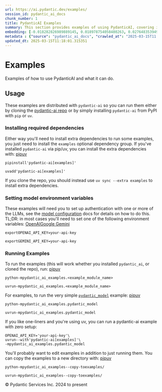 ```yaml
---
url: https://ai.pydantic.dev/examples/
session_id: pydantic_ai_docs
chunk_number: 1
title: PydanticAI Examples
summary: This section provides examples of using PydanticAI, covering installation methods and the need for additional dependencies to run certain examples. Users can install the library via pip or uv and must set up authentication with LLMs to use the examples.
embedding: [-0.018282826989889145, 0.018978754058480263, 0.027648353949189186, -0.011866144835948944, 0.018872596323490143, -0.037933919578790665, -0.006369501352310181, 0.027671944350004196, 0.004488139413297176, 0.0470399484038353, 0.0015031727962195873, -0.054683346301317215, 0.012774388305842876, -0.051003191620111465, 0.005614597350358963, -0.006180775351822376, -0.02028804086148739, 0.04968211054801941, -0.013411338441073895, 0.05567415803670883, 0.01670224778354168, 0.022305049002170563, 0.021113717928528786, 0.06553509086370468, -0.02967715822160244, -0.02340202033519745, 0.006322319619357586, 0.02014649659395218, -0.0027217823080718517, -0.03283831849694252, 0.013010296039283276, -0.012821570038795471, -0.04689840227365494, -0.01664327085018158, -0.0057885791175067425, 0.02011111006140709, 0.013989311642944813, 0.012644639238715172, 0.003736184211447835, 0.022021960467100143, 0.02602059207856655, -0.07822690904140472, 0.021042944863438606, 0.006859009154140949, -0.05968458577990532, 0.020842423662543297, 0.008014955557882786, 0.014461127109825611, 0.027176538482308388, 0.015758618712425232, -0.02252916246652603, 0.021137308329343796, -0.030974648892879486, 0.006304626818746328, -0.021007558330893517, 0.019037730991840363, -0.034961484372615814, 0.034466080367565155, -0.02628009021282196, -0.0698757916688919, -0.0003109186654910445, -0.01685558818280697, 0.027955032885074615, 0.04000990465283394, -0.02026445046067238, 0.004190306179225445, -0.05189964175224304, 0.028379667550325394, -0.077000193297863, -0.011488692834973335, 0.04906874895095825, -0.011524079367518425, -0.047842033207416534, -0.030951058492064476, 0.018966959789395332, -0.041024304926395416, -0.02649240754544735, 0.09261726588010788, -0.01983981765806675, -0.024959009140729904, 0.0201936773955822, -0.008876018226146698, 0.010633528232574463, 0.0005208394140936434, -0.02021726965904236, -0.012762593105435371, -0.07124405354261398, 0.011901531368494034, -0.0026687029749155045, 0.013977516442537308, 0.0100968386977911, -0.015157054178416729, -0.05043701454997063, 0.004871489014476538, 0.05241863802075386, 0.054211534559726715, 0.03663642704486847, -0.010256076231598854, 0.02922893315553665, 0.06765826046466827, 0.006168980151414871, -0.00648155715316534, -0.02258813939988613, 0.007307233288884163, 0.03005461022257805, -0.003417709143832326, 0.013776995241641998, -0.007307233288884163, 0.020677288994193077, -0.005381638649851084, -0.08973919600248337, -0.02336663380265236, 0.021679894998669624, 0.00400158017873764, -0.047370217740535736, 0.011311762034893036, -0.01624222844839096, 0.02689344994723797, 0.0021113718394190073, -0.041165851056575775, -0.029063798487186432, -0.009400912560522556, 0.04017503932118416, -0.03630615770816803, 0.007961876690387726, -0.024959009140729904, -0.030432062223553658, -0.02351997420191765, -0.014071879908442497, -0.010362234897911549, 0.012037177570164204, 0.02590263821184635, 0.024274876341223717, -0.015192439779639244, 0.0031169273424893618, -0.02922893315553665, 0.008817041292786598, 0.013576474040746689, 0.013953926041722298, 0.008781654760241508, 0.04064685478806496, -0.014732420444488525, -0.015216031111776829, 0.034961484372615814, -0.020677288994193077, -0.018070511519908905, -0.009908112697303295, -0.03555125370621681, -0.017221244052052498, 0.04036376625299454, 0.010786868631839752, 0.06454428285360336, 0.005325610749423504, -0.00583870941773057, -0.0596374049782753, 0.03647129237651825, 0.01696174591779709, 0.044020332396030426, 0.013529292307794094, -0.041165851056575775, -0.0117894746363163, 0.06171339005231857, -0.05855223163962364, 0.006086412351578474, -0.04317106306552887, -0.026964223012328148, -0.01699713245034218, -0.0004345857596490532, -0.047653306275606155, -0.050956010818481445, -0.022364025935530663, -0.02267070673406124, 0.0032643694430589676, 0.0012532583205029368, 0.034749168902635574, -0.024204105138778687, -0.02256454899907112, 0.011093548499047756, -0.02270609326660633, -0.057702962309122086, -0.034654803574085236, 0.002344330307096243, -0.05548543483018875, 0.003562202677130699, -0.02328406646847725, -0.04333619773387909, 0.004859693348407745, -0.002667228691279888, -0.05010674521327019, 0.027223721146583557, 0.03727337718009949, 0.008103420957922935, -0.01666686125099659, 0.047629714012145996, 0.009914010763168335, -0.0046385303139686584, 0.06591254472732544, 0.0006398989935405552, 0.0472758524119854, -0.01480319257825613, 0.031257737427949905, 0.04078839719295502, 0.0054435646161437035, 0.014449331909418106, 0.027837079018354416, -0.04954056441783905, -0.017740240320563316, -0.004662121180444956, -0.014331378042697906, -0.018695665523409843, -0.01164793036878109, -0.04326542839407921, 0.0318475067615509, -0.002303046640008688, -0.004806614480912685, -0.01007324829697609, -0.00820957962423563, -0.0015820544213056564, 0.03392349183559418, 0.03644770011305809, -0.017610492184758186, 0.01956852339208126, -0.007236461155116558, -0.020075723528862, -0.016926359385252, -0.0026259447913616896, -0.011777679435908794, -0.0534566305577755, 0.021467577666044235, 0.037509284913539886, 0.006269240751862526, 0.008899608626961708, -0.017964351922273636, 0.003255522809922695, 0.013576474040746689, -0.025454415008425713, 0.0029282013420015574, -0.011170217767357826, -0.01647813618183136, -0.00989631749689579, 0.03701388090848923, 0.01932082138955593, 0.020571129396557808, 0.013788790442049503, 0.02628009021282196, 0.018495144322514534, -0.0009207762777805328, -0.06176057085394859, 0.03703746944665909, 0.0326731838285923, 0.04649735987186432, 0.020948581397533417, -0.01660788431763649, -0.01657249964773655, -0.0025846611242741346, -0.00417556194588542, -0.037485696375370026, -0.009336037561297417, -0.04654454067349434, 0.0021423345897346735, -0.02011111006140709, 0.04366647079586983, -0.017987944185733795, 0.011317660100758076, -0.0011743768118321896, -0.01658429391682148, -0.024982599541544914, 0.04229820519685745, -0.015758618712425232, -0.04281720146536827, 0.04916311427950859, 0.0536925382912159, 0.04380801320075989, -0.019061323255300522, -0.018046921119093895, 0.006611306220293045, -0.007130302954465151, 0.021833235397934914, 0.015605278313159943, 0.007242358755320311, -0.011730498634278774, -0.03585793450474739, 0.02592622861266136, 0.037532877177000046, 0.007165689021348953, 0.03892473131418228, -0.030597196891903877, -0.028851481154561043, -0.020795242860913277, -0.019084913656115532, 0.0020464970730245113, -0.0032791136763989925, -0.002799926558509469, -0.038382142782211304, 0.030738741159439087, 0.01677302084863186, 0.057561419904232025, 0.025407232344150543, -0.012526686303317547, 0.02295379526913166, 0.0005975093226879835, -0.011069957166910172, 0.0025551726575940847, -0.025690322741866112, 0.000147534316056408, 0.010320951230823994, -0.014225219376385212, -0.01953313685953617, 0.030337698757648468, -0.0002526789903640747, 0.017174063250422478, 0.013423134572803974, -0.019132094457745552, -0.02649240754544735, 0.006328217685222626, -0.012526686303317547, 0.00577973248437047, -0.018931573256850243, 0.0069120884872972965, -0.004334799479693174, -0.05567415803670883, -0.005564467050135136, 0.028875073418021202, 0.009400912560522556, -0.05609879270195961, 0.03720260411500931, 0.021797848865389824, -0.04494037106633186, -0.020500358194112778, -0.009601433761417866, 0.01291593350470066, -0.024982599541544914, -0.061147212982177734, 0.03380553796887398, 0.004311208613216877, -0.0034413000103086233, 0.02670472301542759, 0.00657002255320549, 0.0077318670228123665, 0.009017562493681908, -0.06548790633678436, 0.025430824607610703, -0.03946731612086296, -0.010220690630376339, -0.05171091482043266, 0.009465786628425121, 0.007749559823423624, 0.02658677101135254, 0.011105343699455261, 0.038334961980581284, -0.0021880415733903646, -0.03342808783054352, 0.003833496244624257, 0.03293268010020256, 0.04869129881262779, -0.0014788449043408036, -0.03366399556398392, -0.02993665635585785, -0.007525447756052017, 0.0005964035517536104, -0.05557979643344879, -0.017362788319587708, -0.012278983369469643, 0.00961322896182537, -0.006493352819234133, 0.022080937400460243, 0.021113717928528786, -0.05888250097632408, 0.013187226839363575, 0.013187226839363575, 0.020547538995742798, -0.02639804407954216, -0.057938870042562485, -0.004166715312749147, -0.057561419904232025, -0.014567285776138306, 0.008333430625498295, -0.012514890171587467, -0.014402150176465511, 0.007454675622284412, 0.005154578015208244, 0.024074355140328407, -0.00671746488660574, -0.008191886357963085, 0.012927728705108166, 0.011494590900838375, 0.005529080983251333, -0.03175314515829086, 0.03607024997472763, 0.02962997555732727, 0.05175809562206268, -0.030148973688483238, -0.013659041374921799, 0.01462626177817583, -0.002693768357858062, 0.004325952846556902, 0.020913196727633476, 0.012927728705108166, 0.05185245722532272, -0.017940761521458626, 0.0023708699736744165, -0.02694063074886799, -0.057797327637672424, -0.028450438752770424, -0.011830759234726429, 0.038217008113861084, 0.07124405354261398, 0.034867122769355774, 0.0015791055047884583, 0.024557966738939285, 0.023732289671897888, -0.030738741159439087, 0.02315431647002697, -0.0036388724111020565, 0.02247018553316593, -0.027837079018354416, 0.01952134259045124, 0.005505490116775036, 0.028497621417045593, 0.04373724386096001, -0.018447963520884514, -0.06775262206792831, -0.007171586621552706, -0.030290517956018448, -0.044350601732730865, 0.0518052764236927, -0.013010296039283276, -0.027648353949189186, -0.010633528232574463, -0.0406232625246048, 0.021526554599404335, 0.04024581238627434, 0.005010084714740515, -0.03505584970116615, 0.002283879090100527, -0.04630863294005394, 0.015852980315685272, 0.024274876341223717, 0.012538481503725052, 0.010338644497096539, 0.038122646510601044, -0.021361419931054115, -0.03364040330052376, 0.03986835852265358, -0.07586783915758133, -0.03689592704176903, -0.034890711307525635, -0.018601302057504654, -0.0003603117656894028, -0.02679908648133278, 0.002282404573634267, -0.01658429391682148, -0.03689592704176903, -0.005243043415248394, 0.02984229288995266, -0.03734415024518967, 0.010668914765119553, 0.003818752011284232, 0.01989879459142685, -0.02009931579232216, 0.028969435021281242, 0.015239621512591839, -0.023803062736988068, 0.01501550991088152, -0.020523948594927788, 0.027294492349028587, 0.011016878299415112, 0.007802639156579971, 0.002239646390080452, -0.028639165684580803, 0.02663395181298256, -0.033852718770504, 0.03203623369336128, -0.044846005737781525, -0.05388126149773598, -0.05718396604061127, 0.025147734209895134, -0.04225102439522743, -0.03927859291434288, -0.0044851903803646564, 0.01587657257914543, 0.017740240320563316, -0.021007558330893517, 0.060958486050367355, 0.009241675026714802, 0.012267187237739563, -0.011854349635541439, -0.004346594680100679, 0.044657282531261444, 0.008569338358938694, -0.07756637036800385, 0.03241368383169174, 0.017752036452293396, -0.011081752367317677, 0.023897424340248108, 0.017893580719828606, -0.014543694444000721, -0.0019801482558250427, -0.011889736168086529, 0.04267565906047821, 0.00011141098366351798, -0.00832753349095583, 0.015994524583220482, 0.06784698367118835, -0.008575236424803734, 0.0024726050905883312, 0.028804300352931023, -0.020736265927553177, -0.009571945294737816, 0.05260736122727394, -0.07563193142414093, -0.037509284913539886, 0.03673079237341881, 0.028615573421120644, 0.025383641943335533, 0.05015392601490021, -0.023979993537068367, 0.01328158937394619, 0.027577580884099007, -0.01004375983029604, 0.011730498634278774, -0.007083121221512556, -0.00797956995666027, 0.03175314515829086, 0.03505584970116615, -0.002770438091829419, -0.01659609004855156, -0.03321576863527298, -0.023921016603708267, -0.02694063074886799, -0.015640664845705032, 0.010226587764918804, -0.012231801636517048, -0.02270609326660633, -0.09044691920280457, 0.002272083656862378, 0.0022425951901823282, 0.0064284782856702805, -0.034678395837545395, -0.009159106761217117, -0.003921961411833763, 0.04578963667154312, 0.009212186560034752, -0.021031148731708527, 0.008710882626473904, -0.0020243809558451176, -0.010326849296689034, 0.012090257368981838, 0.002571391174569726, 0.010940208099782467, 0.0651104599237442, -0.01942697912454605, -0.007124405354261398, -0.01636018231511116, 0.02679908648133278, 0.027129357680678368, -0.008014955557882786, -0.02934688702225685, 0.031611599028110504, 0.010244281031191349, 0.023732289671897888, -0.01617145538330078, 0.027152948081493378, 0.020842423662543297, 0.02594982087612152, 0.035032257437705994, 0.022069143131375313, -0.02663395181298256, -0.03682515397667885, -0.008286249823868275, -0.024581557139754295, -0.000938469369430095, -0.047983575612306595, -0.019132094457745552, 0.020571129396557808, -0.015593483112752438, -0.008398305624723434, 0.015864776447415352, -0.03916063904762268, 0.02656317874789238, -0.021526554599404335, -0.004547116346657276, 0.0004342171596363187, 0.01645454578101635, -0.006711567286401987, -0.01343492977321148, -0.018849005922675133, -0.012078462168574333, 0.013387748040258884, 0.025454415008425713, 0.03559843450784683, -0.0038217008113861084, -0.027318082749843597, 0.000544430164154619, -0.028568392619490623, 0.018447963520884514, 0.0470399484038353, 0.0026731262914836407, -0.013069272972643375, 0.014449331909418106, 0.01623043231666088, -0.014001107774674892, -0.006982860621064901, 0.004614939447492361, -0.009312447160482407, -0.01965109072625637, -0.00806803535670042, 0.028804300352931023, -0.006711567286401987, -0.01630120538175106, -0.0012480978621169925, -0.0022042603231966496, -0.021915802732110023, 0.005417024716734886, 0.015263211913406849, 0.006528738886117935, -0.0028043498750776052, 0.007283642888069153, 0.04159048572182655, -0.04824307560920715, 0.021408600732684135, -0.006876702420413494, 0.020464971661567688, -0.016926359385252, 0.005714857950806618, 0.017280220985412598, -0.023979993537068367, -0.0342065803706646, -0.02934688702225685, 0.007454675622284412, -0.01973365806043148, 0.010981491766870022, 0.05907122790813446, -0.0009333088528364897, 0.007112609688192606, 0.018058715388178825, -0.004830205347388983, -0.027742717415094376, 0.015723232179880142, -0.015298598445951939, 0.0037214402109384537, 0.02649240754544735, 0.011140729300677776, 0.001605645171366632, 0.013977516442537308, -0.018306419253349304, -0.00665848795324564, 0.01610068418085575, 0.003980938345193863, -0.02344920113682747, -0.03222495689988136, 0.002406256040558219, 0.025430824607610703, 0.00998478289693594, 0.022316845133900642, -0.024699511006474495, -0.005708960350602865, -0.03007820062339306, -0.02948843128979206, 0.007024144288152456, -0.06657308340072632, 0.03264959156513214, 0.028214531019330025, -0.024959009140729904, -0.0060923099517822266, -0.004842000547796488, 0.022434799000620842, 0.028780709952116013, 0.002891340758651495, 0.0004390090180095285, -0.025053372606635094, -0.0016439800383523107, 0.01653711311519146, 0.02944125048816204, -0.005449462216347456, -0.007690582890063524, 0.01914389058947563, -0.01480319257825613, -0.01647813618183136, 0.01319902203977108, 8.588505443185568e-05, 0.010297360830008984, -0.05020110681653023, 0.010963799431920052, 0.058033235371112823, -0.00983734056353569, 0.031186966225504875, 0.020889604464173317, 0.005564467050135136, 0.015794003382325172, 0.030455652624368668, -0.03640051931142807, -0.01170690730214119, -0.01604170724749565, -0.0027512707747519016, 0.02679908648133278, -0.022399412468075752, -0.00989631749689579, -0.004797767847776413, -0.05836350470781326, -0.02613854594528675, 0.01696174591779709, 0.015192439779639244, -0.010698403231799603, 0.003405913943424821, 0.00332924397662282, 0.0021275903563946486, 0.024935418739914894, 0.028403257951140404, -0.019073117524385452, -0.044539328664541245, -0.0046355812810361385, -0.010350439697504044, 0.009878624230623245, -0.04925747588276863, -0.04394955933094025, -0.00648155715316534, 0.01634838618338108, -0.029087388888001442, -0.015204235911369324, -0.02359074540436268, 0.021160898730158806, -0.013045682571828365, -0.0001455069868825376, -0.005384587682783604, -0.02932329662144184, -0.01980443112552166, 0.007602117955684662, -0.008952687494456768, -0.02297738566994667, -0.002335483906790614, -0.028993025422096252, 0.006640794686973095, -0.007961876690387726, 0.018931573256850243, -0.02684626914560795, -0.04529423266649246, 0.03371117636561394, -0.028733527287840843, -0.007519550155848265, -0.01922645792365074, -0.01614786498248577, -0.014425740577280521, 0.022021960467100143, 0.00964271742850542, -0.028827890753746033, 0.017303811386227608, 0.03205982223153114, 0.0030373085755854845, 0.022198891267180443, -0.018341803923249245, 0.00730133568868041, 0.000363813538569957, -0.020476767793297768, 0.017292017117142677, -0.0005635976558551192, -0.014496512711048126, 0.011294069699943066, -0.040953535586595535, 0.010509677231311798, -0.013859562575817108, 0.005458308849483728, -0.02267070673406124, 0.01181896310299635, -0.011211501434445381, -0.004830205347388983, 0.07407493889331818, -0.025430824607610703, -0.018365396186709404, -0.018058715388178825, -0.02661036141216755, 0.00015131251711864024, -0.017917171120643616, 0.008050342090427876, 0.017669469118118286, -0.02287122793495655, -0.0070772236213088036, -0.03708465024828911, 0.027624763548374176, -0.028049396350979805, -0.009860931895673275, 0.0023413815069943666, -0.013977516442537308, 0.003842342644929886, 0.04512909799814224, -0.04260488599538803, -0.03213059529662132, -0.044633690267801285, -0.0522770918905735, -0.018719255924224854, -0.03548048064112663, -0.00964271742850542, 0.01495653297752142, 0.005128038115799427, 0.00747826648876071, -0.006646692752838135, 0.01987520232796669, -0.07100814580917358, 0.0005245254724286497, -0.001044627744704485, 0.01941518299281597, 0.03654206544160843, -0.0032260343432426453, 0.020582925528287888, 0.021373216062784195, -0.015357575379312038, -0.004738790914416313, 0.00580922095105052, -0.0077849458903074265, 0.0008256760775111616, -0.022540956735610962, 0.013269794173538685, -0.06798852980136871, 0.015770412981510162, -0.05057855695486069, 0.03217777609825134, -0.025454415008425713, -0.022045550867915154, 0.0014722099294885993, 0.00843958929181099, -0.00972528476268053, -0.04373724386096001, -0.020948581397533417, 0.0014891658211126924, 0.04699276387691498, 0.024180514737963676, -0.021172694861888885, -0.024227695539593697, -0.0469219945371151, -0.00375092844478786, 0.004010426811873913, -0.019167480990290642, 0.05859941244125366, -0.026987813413143158, 0.03946731612086296, 0.012951319105923176, -0.0016734685050323606, 0.001347621320746839, -0.011105343699455261, 0.02946484088897705, -0.006505148019641638, 0.013918539509177208, -0.034961484372615814, -0.009619126096367836, 0.017752036452293396, -0.014237014576792717, 0.015664255246520042, 0.014461127109825611, 0.05053137615323067, 0.012526686303317547, 0.03354604169726372, 0.014850374311208725, 0.044987551867961884, -0.04902156814932823, 0.02642163448035717, -0.008516259491443634, 0.041118670254945755, 0.02282404713332653, -0.031257737427949905, 0.0017678315052762628, 0.009548353962600231, -0.0389719121158123, 0.013930335640907288, 0.01319902203977108, -0.008881915360689163, -0.03250804916024208, -0.041330985724925995, -0.0009399437694810331, 0.024888236075639725, 0.004464548546820879, -0.02981870248913765, 0.005826914217323065, -0.00041578689706511796, 0.0322013683617115, 0.02991306595504284, -0.0064402734860777855, -0.01948595605790615, 0.06378937512636185, -0.03342808783054352, -0.0010807510698214173, 0.054400257766246796, -0.012951319105923176, -0.015145258978009224, -0.0033705278765410185, -0.04673326760530472, 0.007407493889331818, 0.0320834144949913, 0.04170843958854675, 0.0023266372736543417, 0.005363945849239826, 0.005254838615655899, -0.07086659967899323, 0.012904137372970581, -0.017881784588098526, 0.012054870836436749, 0.02020547352731228, 0.018707461655139923, 0.03364040330052376, 0.010444802232086658, -0.025124143809080124, 0.012927728705108166, -0.0026849217247217894, 0.017869990319013596, -0.01628940925002098, -0.047724079340696335, -0.01489755604416132, 0.02282404713332653, 0.02665754221379757, 0.0034501466434448957, -0.017752036452293396, -0.01329338550567627, -0.029063798487186432, 0.017539719119668007, 0.03392349183559418, -0.006782339420169592, -0.037650831043720245, -0.02955920435488224, 0.015145258978009224, -0.005529080983251333, -0.040929943323135376, 0.04328901693224907, -0.004617888480424881, -0.02611495554447174, -0.04045812785625458, -0.022163504734635353, 0.0028662756085395813, -0.00974887516349554, 0.011258683167397976, 0.0036713096778839827, 0.01291593350470066, 0.01987520232796669, -0.005632290616631508, -0.011182012967765331, 0.02920534275472164, -0.008646008558571339, 0.011860247701406479, -0.027789898216724396, 0.0018341804388910532, 0.0046119908802211285, -0.0015850032214075327, -0.023850243538618088, -0.008657803758978844, 0.0236969031393528, 0.030526423826813698, -0.012149234302341938, 0.03335731476545334, -8.149634595611133e-06, 0.007938286289572716, -0.0030608992092311382, -0.00290608499199152, 0.057702962309122086, 0.012066666036844254, 0.038028281182050705, 0.00020863064855802804, -0.0745939388871193, 0.020594721660017967, -0.020653698593378067, 0.0012488351203501225, 0.009100129827857018, 0.004128380678594112, -0.028497621417045593, 0.025619549676775932, 0.0028353126253932714, -0.015440142713487148, -0.003470788476988673, -0.0015584636712446809, -0.022033756598830223, 0.00248292600736022, 0.044869598001241684, 0.015794003382325172, 0.010433007031679153, 0.030361289158463478, 0.06157184764742851, 0.04302952066063881, 0.00829214695841074, 0.0009347833110950887, 0.03180032595992088, 0.010751482099294662, -0.009035255759954453, 0.021998370066285133, -0.018849005922675133, 0.01978084072470665, -0.04312388226389885, -0.0031375691760331392, 0.01996956579387188, -0.013187226839363575, -0.009041152894496918, 0.0337347649037838, -0.010580449365079403, 0.02250557206571102, 0.031682372093200684, 0.020677288994193077, 0.034112218767404556, 0.07393340021371841, -0.014673443511128426, -0.003833496244624257, 0.005195861682295799, 0.026987813413143158, 0.022021960467100143, -0.007201075088232756, -0.007655196823179722, -0.024251285940408707, 0.027176538482308388, -0.024227695539593697, -0.027742717415094376, 0.04180280119180679, -0.0014825309626758099, -0.031281329691410065, -0.006782339420169592, 0.022517366334795952, 0.01141792070120573, -0.027601173147559166, 0.010987389832735062, -0.05529670789837837, -0.023803062736988068, -0.034513261169195175, 0.007018246687948704, -0.009548353962600231, -0.020075723528862, -0.04729944467544556, -0.014331378042697906, 0.01182486116886139, 0.020842423662543297, -0.006522841285914183, 0.00963681936264038, 0.04699276387691498, -0.01472062524408102, 0.003848240477964282, 0.018070511519908905, -0.03394708409905434, 0.0070654284209012985, 0.007702378556132317, 0.004384929779917002, -0.009524763561785221, -0.02353176847100258, 0.007802639156579971, 0.0025831866078078747, 0.020382404327392578, 0.014614466577768326, -0.013588269241154194, -0.025690322741866112, 0.01678481511771679, 0.015086282044649124, 0.038146235048770905, 0.05270172655582428, 0.0032643694430589676, -0.04262847825884819, -0.005378690082579851, -0.006416682619601488, 0.017598696053028107, -0.03602306917309761, 0.06846034526824951, 0.012833365239202976, 0.013883153907954693, 0.028356075286865234, -0.006705669220536947, 0.014567285776138306, -0.01323440857231617, 0.04170843958854675, -0.01474421564489603, -0.0023384327068924904, -0.018766438588500023, -0.023921016603708267, 0.010031964629888535, -0.015735026448965073, 0.02613854594528675, 0.025478005409240723, -0.02304815873503685, 0.00575319305062294, -0.010179406963288784, 0.0020568182226270437, -0.02350817807018757, 0.01010863482952118, -0.040717627853155136, -0.010680709965527058, -0.0014781076461076736, -0.034418899565935135, -0.02261172980070114, -0.004025171045213938, -0.003786314744502306, 0.00572665361687541, -0.013529292307794094, 0.009571945294737816, -0.004025171045213938, -0.03399426490068436, 0.014201628975570202, 0.028544802218675613, 0.015381165780127048, 0.03625897690653801, 0.014484717510640621, -0.009406809695065022, 0.007961876690387726, 0.009554252028465271, -0.012892342172563076, 0.018801825121045113, -0.007749559823423624, -0.05855223163962364, 0.02342561073601246, 0.0018194362055510283, -0.00657002255320549, -0.0038718311116099358, 0.020677288994193077, -0.015711436048150063, -0.012361550703644753, -0.05171091482043266, 0.021255262196063995, 0.005997946951538324, -0.030597196891903877, -0.03000742755830288, 0.027742717415094376, 0.010356336832046509, -0.0008853901526890695, -0.018683871254324913, -0.045081913471221924, -0.02977152168750763, -0.010804561898112297, -0.0006719676312059164, -0.010144020430743694, 0.03883036598563194, -0.009159106761217117, 0.015558096580207348, 0.0168084055185318, -0.024227695539593697, 0.0020627158228307962, 0.006752850953489542, 0.018837209790945053, -0.02289481833577156, 0.004724046681076288, -0.006074617151170969, 0.006534636486321688, 0.00969579629600048, -0.03904268518090248, 0.015794003382325172, -0.07931208610534668, 0.0015702589880675077, 0.022399412468075752, -0.028308894485235214, 0.013493906706571579, -0.030479243025183678, -0.003087438875809312, -0.0014051237376406789, 0.014295991510152817, -0.02322508953511715, -0.01657249964773655, -0.024817464873194695, 0.024770282208919525, 0.018896186724305153, 0.05836350470781326, 0.030526423826813698, -0.017858194187283516, -0.011064060032367706, 0.02984229288995266, 0.003756826277822256, 0.017799217253923416, -0.008763962425291538, -0.022021960467100143, -0.05680651590228081, -0.01666686125099659, 0.03295627236366272, 0.021762462332844734, -0.0010202997364103794, -0.004092994146049023, -0.02328406646847725, 0.03236650303006172, 0.018990550190210342, 0.021833235397934914, -0.01928543485701084, 0.017869990319013596, 0.013517497107386589, -0.03342808783054352, -0.018766438588500023, 0.013741609640419483, -0.0046503255143761635, 0.01969827339053154, -0.03371117636561394, 0.015841186046600342, 0.011606646701693535, 0.006363603752106428, -0.047488171607255936, 0.006917986087501049, -0.012727207504212856, -0.01174229383468628, 0.023968197405338287, 0.02998383715748787, -0.0036388724111020565, -0.01157126110047102, 0.009218083694577217, 0.0007600643439218402, 0.014567285776138306, 0.004842000547796488, -0.02658677101135254, 0.001469261129386723, 0.015050895512104034, -0.005325610749423504, -0.008050342090427876, -0.00855164509266615, 0.03708465024828911, 9.786473674466833e-05, 0.028072986751794815, -0.00484789814800024, -0.004670967813581228, -0.005446513183414936, 0.0006074616685509682, 0.007696480955928564, 0.034324534237384796, 0.0006686502019874752, 0.010792765766382217, -0.034065037965774536, 0.01592375338077545, 0.01174229383468628, 0.034560441970825195, 0.007030042354017496, -0.010663016699254513, -0.01171280536800623, -0.02009931579232216, 0.0012628420954570174, 0.025501595810055733, -0.0009259367361664772, 0.018117692321538925, 0.006345910485833883, 0.021762462332844734, 0.001346146920695901, 0.020712673664093018, 0.010450700297951698, 0.008227272890508175, 0.03708465024828911, 0.00818009115755558, 0.020795242860913277, -0.038334961980581284, -0.009117823094129562, 0.006805930286645889, -0.030880285426974297, -0.03642411157488823, 0.018849005922675133, 0.011701010167598724, -0.024746691808104515, 0.02045317552983761, -0.01145330723375082, 0.025360051542520523, -0.0016631475882604718, 0.038264188915491104, 0.028804300352931023, 0.03352244943380356, -0.011836656369268894, 0.018731052055954933, -0.021479373797774315, 0.018542325124144554, -0.007124405354261398, -0.03213059529662132, -0.05024828761816025, 0.018164874985814095, 0.001421342371031642, -0.013269794173538685, 0.021892212331295013, -0.007584424689412117, -0.024864645674824715, 0.004358390346169472, 0.010055555030703545, 0.00029599014669656754, 0.02618572674691677, -0.00843369122594595, 0.004358390346169472, 0.011984098702669144, -0.02929970622062683, 0.04888002574443817, -0.043902378529310226, -0.012786184437572956, 0.010114531964063644, -0.0014132331125438213, -0.01697354204952717, 0.034442488104104996, 0.0013800585875287652, 0.05326790362596512, 0.005039573181420565, -0.027601173147559166, -0.0034295045770704746, 0.0009694321779534221, -0.01302209123969078, 0.009654512628912926, 0.01472062524408102, -0.01689097471535206, -0.0028869174420833588, -0.006056923884898424, 0.0023399069905281067, -0.025171324610710144, -0.028190940618515015, 0.0012834840454161167, -0.0325552299618721, 0.020972173660993576, -0.0010763277532532811, -0.018365396186709404, 0.011117138899862766, -0.00802675075829029, 0.012868751771748066, 0.028898663818836212, -0.01469703484326601, 0.02944125048816204, 0.007649299222975969, 0.007030042354017496, 0.0010225113946944475, 0.025289278477430344, 0.005655881017446518, -0.04675685614347458, 0.012514890171587467, -0.01611247844994068, -0.03368758410215378, -0.041378166526556015, 0.02939406968653202, -0.0005661778850480914, -0.017504332587122917, 0.015239621512591839, 0.0045972466468811035, -0.00417851097881794, -0.002662805374711752, -0.004644427914172411, 0.009801954962313175, 0.008687292225658894, 0.017693059518933296, -0.027365265414118767, 0.01612427458167076, -0.02294199913740158, 0.013552883639931679, -0.024251285940408707, 0.03175314515829086, 0.0016911615384742618, 0.006682078819721937, -0.02327227033674717, 0.006210263818502426, -0.007201075088232756, 0.0006140965851955116, -0.008480872958898544, 0.0008676971192471683, 0.013706223107874393, 0.017162267118692398, -0.004900977481156588, 0.005856402684003115, -0.0408591702580452, -0.020983967930078506, 0.017775626853108406, 0.03715542331337929, -0.006859009154140949, 0.021031148731708527, 0.010904822498559952, 0.006670283153653145, -0.030809514224529266, -0.006045128684490919, 0.0024033072404563427, -0.017976148054003716, -0.004429162479937077, -0.024274876341223717, -0.012172824703156948, -0.024097947403788567, 0.0015216030878946185, 0.03319218009710312, -0.00838651042431593, -0.008044444024562836, -0.0031700064428150654, 2.5687188099254854e-05, -0.023814857006072998, -0.025761093944311142, -0.008587031625211239, 0.01654890738427639, 0.010674811899662018, -0.005652932450175285, -0.015581686981022358, 0.022021960467100143, -0.013600064441561699, 0.0083452258259058, 0.010261974297463894, 0.014083675108850002, -0.01672583818435669, 0.028804300352931023, -0.02335483767092228, 0.03019615449011326, 0.02922893315553665, 0.003739133244380355, 0.027129357680678368, 0.02335483767092228, -0.0400334969162941, -0.004783023614436388, -0.028403257951140404, -0.006676180753856897, -0.014060084708034992, 0.020936787128448486, 0.014225219376385212, 0.04251052439212799, 0.004231589846313, -0.010993286967277527, 0.0017486639553681016, -0.00211726943962276, -0.001633659121580422, -0.027813488617539406, -0.027152948081493378, 0.000589400005992502, 0.01006735023111105, -0.022423002868890762, 0.0011714280117303133, 0.003523867577314377, 0.04029299318790436, 0.007938286289572716, -0.024675920605659485, -0.005921277217566967, -0.04078839719295502, 0.003786314744502306, -0.0025374796241521835, -0.012951319105923176, 0.02268250100314617, -0.02255275286734104, 0.0015820544213056564, 0.003801058977842331, -0.017350994050502777, 0.020736265927553177, 0.03366399556398392, -0.054164350032806396, 0.007030042354017496, -0.057325512170791626, -0.009141413494944572, -0.00970169436186552, 0.012349755503237247, -0.0024327957071363926, 0.0009738554363138974, -0.0010947580449283123, 0.006906190887093544, 0.018094101920723915, 0.007678787689656019, 0.00989631749689579, -0.021561941131949425, -0.010851742699742317, 0.00584165845066309, -0.0203116312623024, -0.012102052569389343, -0.010515574365854263, 0.005181117448955774, 0.001602696254849434, 0.010374030098319054, 0.0025345308240503073, 0.01010863482952118, 0.037886738777160645, 0.017752036452293396, 0.01958031952381134, 0.009919908829033375, 0.015086282044649124, 0.02965356782078743, 0.004833153914660215, -0.01477960217744112, -0.01652531698346138, 0.02653958834707737, -0.010928412899374962, -0.017527924850583076, 0.014543694444000721, 0.03283831849694252, 0.024440012872219086, 0.061477482318878174, 0.016926359385252, 0.04090635105967522, -0.06256265938282013, -0.006003844551742077, 0.02307174913585186, -0.008286249823868275, 0.024487193673849106, -0.01291593350470066, -5.330955536919646e-05, 0.03913704678416252, -0.005980254150927067, -0.005909481551498175, -0.005493694916367531, 0.0023811908904463053, -0.002832363825291395, 0.007112609688192606, 0.020936787128448486, 0.0021703485399484634, 0.031352099031209946, 0.005251889582723379, -0.022364025935530663, 0.001955083105713129, 0.021750668063759804, -0.02285943180322647, 0.0236379262059927, 0.044586509466171265, 0.03722619637846947, 0.01640736311674118, 0.014567285776138306, -0.013269794173538685, -0.00750185688957572, 0.006393092218786478, 0.025430824607610703, 0.005089703481644392, -0.017669469118118286, 0.0010571603197604418, -0.007490061689168215, -0.030880285426974297, -0.009453991428017616, 0.006051026284694672, 0.0021408600732684135, 0.02324867993593216, 0.005458308849483728, -0.0009104553610086441, 0.03248445689678192, 0.031564418226480484, 0.019191071391105652, 0.010149918496608734, -0.025360051542520523, -0.018035124987363815, 0.003408862743526697, -0.0202526543289423, -0.027530400082468987, 0.018872596323490143, -0.02653958834707737, -0.008421896025538445, -0.019132094457745552, -0.013387748040258884, -0.007466470822691917, 0.012278983369469643, 0.013859562575817108, -0.05284326896071434, -0.003479634877294302, -0.028332484886050224, 0.00569421611726284, 0.012278983369469643, 0.034584034234285355, -0.024652328342199326, -0.0075372434221208096, -0.03923140838742256, -0.017374584451317787, 0.02677549608051777, 0.034324534237384796, -0.015286803245544434, 0.028190940618515015, -0.018318213522434235, 0.004399674013257027, -0.0074133919551968575, 0.02934688702225685, 0.01506269071251154, -0.02592622861266136, -0.009489377029240131, -0.01626581884920597]
metadata : {"source": "pydantic_ai_docs", "crawled_at": "2025-03-15T11:18:01.313758", "url_path": "/examples/", "chunk_size": 2639}
updated_dt: 2025-03-15T11:18:01.315351
---
```

# Examples
Examples of how to use PydanticAI and what it can do.
## Usage
These examples are distributed with `pydantic-ai` so you can run them either by cloning the [pydantic-ai repo](https://github.com/pydantic/pydantic-ai) or by simply installing `pydantic-ai` from PyPI with `pip` or `uv`.
### Installing required dependencies
Either way you'll need to install extra dependencies to run some examples, you just need to install the `examples` optional dependency group.
If you've installed `pydantic-ai` via pip/uv, you can install the extra dependencies with:
[pip](https://ai.pydantic.dev/examples/#__tabbed_1_1)[uv](https://ai.pydantic.dev/examples/#__tabbed_1_2)
```
pipinstall'pydantic-ai[examples]'

```

```
uvadd'pydantic-ai[examples]'

```

If you clone the repo, you should instead use `uv sync --extra examples` to install extra dependencies.
### Setting model environment variables
These examples will need you to set up authentication with one or more of the LLMs, see the [model configuration](https://ai.pydantic.dev/models/) docs for details on how to do this.
TL;DR: in most cases you'll need to set one of the following environment variables:
[OpenAI](https://ai.pydantic.dev/examples/#__tabbed_2_1)[Google Gemini](https://ai.pydantic.dev/examples/#__tabbed_2_2)
```
exportOPENAI_API_KEY=your-api-key

```

```
exportGEMINI_API_KEY=your-api-key

```

### Running Examples
To run the examples (this will work whether you installed `pydantic_ai`, or cloned the repo), run:
[pip](https://ai.pydantic.dev/examples/#__tabbed_3_1)[uv](https://ai.pydantic.dev/examples/#__tabbed_3_2)
```
python-mpydantic_ai_examples.<example_module_name>

```

```
uvrun-mpydantic_ai_examples.<example_module_name>

```

For examples, to run the very simple [`pydantic_model`](https://ai.pydantic.dev/examples/pydantic-model/) example:
[pip](https://ai.pydantic.dev/examples/#__tabbed_4_1)[uv](https://ai.pydantic.dev/examples/#__tabbed_4_2)
```
python-mpydantic_ai_examples.pydantic_model

```

```
uvrun-mpydantic_ai_examples.pydantic_model

```

If you like one-liners and you're using uv, you can run a pydantic-ai example with zero setup:
```
OPENAI_API_KEY='your-api-key'\
uvrun--with'pydantic-ai[examples]'\
-mpydantic_ai_examples.pydantic_model

```

You'll probably want to edit examples in addition to just running them. You can copy the examples to a new directory with:
[pip](https://ai.pydantic.dev/examples/#__tabbed_5_1)[uv](https://ai.pydantic.dev/examples/#__tabbed_5_2)
```
python-mpydantic_ai_examples--copy-toexamples/

```

```
uvrun-mpydantic_ai_examples--copy-toexamples/

```

© Pydantic Services Inc. 2024 to present